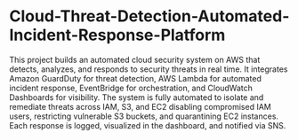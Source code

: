 # Cloud-Threat-Detection-Automated-Incident-Response-Platform
This project builds an automated cloud security system on AWS that detects, analyzes, and responds to security threats in real time. It integrates Amazon GuardDuty for threat detection, AWS Lambda for automated incident response, EventBridge for orchestration, and CloudWatch Dashboards for visibility. The system is fully automated to isolate and remediate threats across IAM, S3, and EC2 disabling compromised IAM users, restricting vulnerable S3 buckets, and quarantining EC2 instances. Each response is logged, visualized in the dashboard, and notified via SNS.
